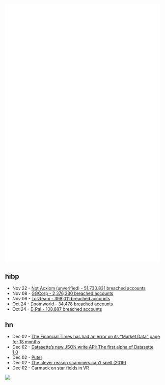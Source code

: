 ![Metrics](https://raw.githubusercontent.com/phixion/phixion/master/metrics.svg)

## hibp

<!--
for https://github.com/phixion/phixion/blob/main/.github/workflows/feeds.yml
-->
<!--START_SECTION:haveibeenpwnd-->
- Nov 22 - [Not Acxiom (unverified) - 51,730,831 breached accounts](https://haveibeenpwned.com/PwnedWebsites#NotAcxiom)
- Nov 08 - [GGCorp - 2,376,330 breached accounts](https://haveibeenpwned.com/PwnedWebsites#GGCorp)
- Nov 06 - [Lolzteam - 398,011 breached accounts](https://haveibeenpwned.com/PwnedWebsites#Lolzteam)
- Oct 24 - [Doomworld - 34,478 breached accounts](https://haveibeenpwned.com/PwnedWebsites#Doomworld)
- Oct 24 - [E-Pal - 108,887 breached accounts](https://haveibeenpwned.com/PwnedWebsites#EPal)
<!--END_SECTION:haveibeenpwnd-->

## hn

<!--
for https://github.com/phixion/phixion/blob/main/.github/workflows/feeds.yml
-->
<!--START_SECTION:hn-->
- Dec 02 - [The Financial Times has had an error on its “Market Data” page for 18 months](https://mako.cc/copyrighteous/the-financial-times-has-been-printing-an-obvious-error-on-its-market-data-page-for-18-months-and-nobody-else-seems-to-have-noticed)
- Dec 02 - [Datasette’s new JSON write API: The first alpha of Datasette 1.0](https://simonwillison.net/2022/Dec/2/datasette-write-api/)
- Dec 02 - [Puter](https://puter.com/)
- Dec 02 - [The clever reason scammers can’t spell (2019)](https://itservices.wp.st-andrews.ac.uk/2019/06/06/the-clever-reason-scammers-cant-spell/)
- Dec 02 - [Carmack on star fields in VR](https://twitter.com/id_aa_carmack/status/1598792396191375361)
<!--END_SECTION:hn-->

<!--
for https://yhype.me
-->
![](https://hit.yhype.me/github/profile?user_id=13013670)
